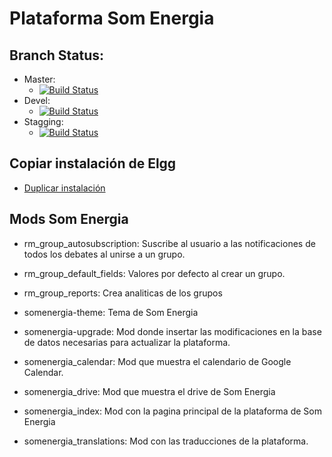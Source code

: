 # Plataforma Som Energia
## Branch Status:  
- Master:
  + [![Build Status](https://travis-ci.org/Som-Energia/plataforma.svg?branch=master)](https://travis-ci.org/Som-Energia/plataforma)
- Devel: 
  + [![Build Status](https://travis-ci.org/Som-Energia/plataforma.svg?branch=devel)](https://travis-ci.org/Som-Energia/plataforma)
- Stagging:
  + [![Build Status](https://travis-ci.org/Som-Energia/plataforma.svg?branch=stagging)](https://travis-ci.org/Som-Energia/plataforma)
  
## Copiar instalación de Elgg
- [Duplicar instalación](http://learn.elgg.org/es/1.9/admin/duplicate-installation.html)


## Mods Som Energia
- rm_group_autosubscription: Suscribe al usuario a las notificaciones de todos los debates al unirse a un grupo.

- rm_group_default_fields: Valores por defecto al crear un grupo.

- rm_group_reports: Crea analiticas de los grupos

- somenergia-theme: Tema de Som Energia

- somenergia-upgrade: Mod donde insertar las modificaciones en la base de datos necesarias para actualizar la plataforma.

- somenergia_calendar: Mod que muestra el calendario de Google Calendar.

- somenergia_drive: Mod que muestra el drive de Som Energia

- somenergia_index: Mod con la pagina principal de la plataforma de Som Energia

- somenergia_translations: Mod con las traducciones de la plataforma.




